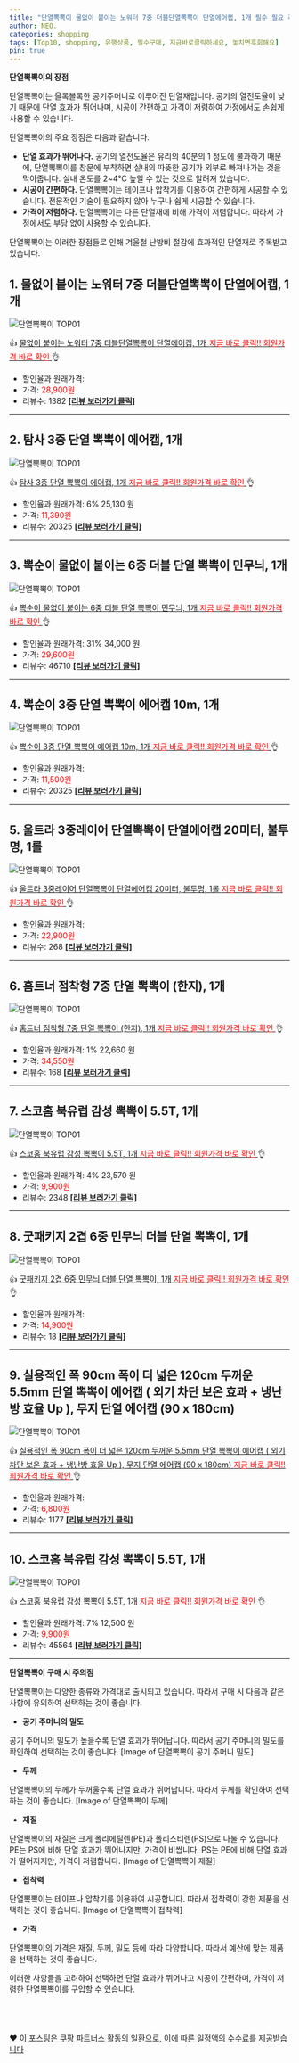 ```yaml
---
title: "단열뽁뽁이 물없이 붙이는 노워터 7중 더블단열뽁뽁이 단열에어캡, 1개 필수 필요 추천 제품 비교 최저 가격 비교 장점 구매가이드"
author: NEO.
categories: shopping
tags: [Top10, shopping, 유행상품, 필수구매, 지금바로클릭하세요, 놓치면후회해요]
pin: true
---
```

**단열뽁뽁이의 장점**

단열뽁뽁이는 올록볼록한 공기주머니로 이루어진 단열재입니다. 공기의 열전도율이 낮기 때문에 단열 효과가 뛰어나며, 시공이 간편하고 가격이 저렴하여 가정에서도 손쉽게 사용할 수 있습니다.

단열뽁뽁이의 주요 장점은 다음과 같습니다.

* **단열 효과가 뛰어나다.** 공기의 열전도율은 유리의 40분의 1 정도에 불과하기 때문에, 단열뽁뽁이를 창문에 부착하면 실내의 따뜻한 공기가 외부로 빠져나가는 것을 막아줍니다. 실내 온도를 2~4℃ 높일 수 있는 것으로 알려져 있습니다.
* **시공이 간편하다.** 단열뽁뽁이는 테이프나 압착기를 이용하여 간편하게 시공할 수 있습니다. 전문적인 기술이 필요하지 않아 누구나 쉽게 시공할 수 있습니다.
* **가격이 저렴하다.** 단열뽁뽁이는 다른 단열재에 비해 가격이 저렴합니다. 따라서 가정에서도 부담 없이 사용할 수 있습니다.

단열뽁뽁이는 이러한 장점들로 인해 겨울철 난방비 절감에 효과적인 단열재로 주목받고 있습니다.

   

## 1. 물없이 붙이는 노워터 7중 더블단열뽁뽁이 단열에어캡, 1개

![단열뽁뽁이 TOP01](https://thumbnail6.coupangcdn.com/thumbnails/remote/490x490ex/image/vendor_inventory/6f4b/f57b00a33de68b61a4407ae325ec3dda25d38c23e1e8a0876ee2653cb95c.jpg)


👍 [물없이 붙이는 노워터 7중 더블단열뽁뽁이 단열에어캡, 1개 <font color=red> 지금 바로 클릭!! 회원가격 바로 확인 </font> ](https://link.coupang.com/re/AFFSDP?lptag=AF3617701&subid=GithubCoopas&pageKey=2305209691&traceid=V0-153&itemId=3973276804&vendorItemId=71957622633) 👌 


- 할인율과 원래가격: 
- 가격: <span style='color:red'>28,900원</span>
- 리뷰수: 1382  [**[리뷰 보러가기 클릭]**](https://link.coupang.com/re/AFFSDP?lptag=AF3617701&subid=GithubCoopas&pageKey=2305209691&traceid=V0-153&itemId=3973276804&vendorItemId=71957622633)

---


   

## 2. 탐사 3중 단열 뽁뽁이 에어캡, 1개

![단열뽁뽁이 TOP01](https://thumbnail8.coupangcdn.com/thumbnails/remote/490x490ex/image/retail/images/344052656882747-07032ce0-bf16-4d54-bb1b-49e4b3567f2e.jpg)


👍 [탐사 3중 단열 뽁뽁이 에어캡, 1개 <font color=red> 지금 바로 클릭!! 회원가격 바로 확인 </font> ](https://link.coupang.com/re/AFFSDP?lptag=AF3617701&subid=GithubCoopas&pageKey=320451654&traceid=V0-153&itemId=1025435884&vendorItemId=5468543804) 👌 


- 할인율과 원래가격: 6%  25,130   원
- 가격: <span style='color:red'>11,390원</span>
- 리뷰수: 20325  [**[리뷰 보러가기 클릭]**](https://link.coupang.com/re/AFFSDP?lptag=AF3617701&subid=GithubCoopas&pageKey=320451654&traceid=V0-153&itemId=1025435884&vendorItemId=5468543804)

---


   

## 3. 뽁순이 물없이 붙이는 6중 더블 단열 뽁뽁이 민무늬, 1개

![단열뽁뽁이 TOP01](https://thumbnail10.coupangcdn.com/thumbnails/remote/490x490ex/image/retail/images/1432005832481796-091d85ce-ff3d-4763-ac32-9627b78bc43a.jpg)


👍 [뽁순이 물없이 붙이는 6중 더블 단열 뽁뽁이 민무늬, 1개 <font color=red> 지금 바로 클릭!! 회원가격 바로 확인 </font> ](https://link.coupang.com/re/AFFSDP?lptag=AF3617701&subid=GithubCoopas&pageKey=295432281&traceid=V0-153&itemId=931666080&vendorItemId=5310232335) 👌 


- 할인율과 원래가격: 31%  34,000   원
- 가격: <span style='color:red'>29,600원</span>
- 리뷰수: 46710  [**[리뷰 보러가기 클릭]**](https://link.coupang.com/re/AFFSDP?lptag=AF3617701&subid=GithubCoopas&pageKey=295432281&traceid=V0-153&itemId=931666080&vendorItemId=5310232335)

---


   

## 4. 뽁순이 3중 단열 뽁뽁이 에어캡 10m, 1개

![단열뽁뽁이 TOP01](https://thumbnail6.coupangcdn.com/thumbnails/remote/490x490ex/image/retail/images/606418533466588-07a137b0-70ce-494d-8734-d7cb08856911.jpg)


👍 [뽁순이 3중 단열 뽁뽁이 에어캡 10m, 1개 <font color=red> 지금 바로 클릭!! 회원가격 바로 확인 </font> ](https://link.coupang.com/re/AFFSDP?lptag=AF3617701&subid=GithubCoopas&pageKey=34357682&traceid=V0-153&itemId=128179610&vendorItemId=3265409185) 👌 


- 할인율과 원래가격: 
- 가격: <span style='color:red'>11,500원</span>
- 리뷰수: 20325  [**[리뷰 보러가기 클릭]**](https://link.coupang.com/re/AFFSDP?lptag=AF3617701&subid=GithubCoopas&pageKey=34357682&traceid=V0-153&itemId=128179610&vendorItemId=3265409185)

---


   

## 5. 울트라 3중레이어 단열뽁뽁이 단열에어캡 20미터, 불투명, 1롤

![단열뽁뽁이 TOP01](https://thumbnail10.coupangcdn.com/thumbnails/remote/490x490ex/image/vendor_inventory/6ee8/aba4377043cb4fff8ff334a924d4e6ed088a9a5900b1400a129af3068628.jpg)


👍 [울트라 3중레이어 단열뽁뽁이 단열에어캡 20미터, 불투명, 1롤 <font color=red> 지금 바로 클릭!! 회원가격 바로 확인 </font> ](https://link.coupang.com/re/AFFSDP?lptag=AF3617701&subid=GithubCoopas&pageKey=7634859595&traceid=V0-153&itemId=20271563981&vendorItemId=3383324654) 👌 


- 할인율과 원래가격: 
- 가격: <span style='color:red'>22,900원</span>
- 리뷰수: 268  [**[리뷰 보러가기 클릭]**](https://link.coupang.com/re/AFFSDP?lptag=AF3617701&subid=GithubCoopas&pageKey=7634859595&traceid=V0-153&itemId=20271563981&vendorItemId=3383324654)

---


   

## 6. 홈트너 점착형 7중 단열 뽁뽁이 (한지), 1개

![단열뽁뽁이 TOP01](https://thumbnail10.coupangcdn.com/thumbnails/remote/490x490ex/image/vendor_inventory/2c88/cf390653f05628441e6392fb40edea1b59b04ce6597239cbf262d62f9ae4.jpg)


👍 [홈트너 점착형 7중 단열 뽁뽁이 (한지), 1개 <font color=red> 지금 바로 클릭!! 회원가격 바로 확인 </font> ](https://link.coupang.com/re/AFFSDP?lptag=AF3617701&subid=GithubCoopas&pageKey=7658181021&traceid=V0-153&itemId=16163833328&vendorItemId=83359434105) 👌 


- 할인율과 원래가격: 1%  22,660   원
- 가격: <span style='color:red'>34,550원</span>
- 리뷰수: 168  [**[리뷰 보러가기 클릭]**](https://link.coupang.com/re/AFFSDP?lptag=AF3617701&subid=GithubCoopas&pageKey=7658181021&traceid=V0-153&itemId=16163833328&vendorItemId=83359434105)

---


   

## 7. 스코홈 북유럽 감성 뽁뽁이 5.5T, 1개

![단열뽁뽁이 TOP01](https://thumbnail6.coupangcdn.com/thumbnails/remote/490x490ex/image/product/image/vendoritem/2019/01/28/3050474905/1022ae3a-e852-40f5-ba1e-b37106264ce7.jpg)


👍 [스코홈 북유럽 감성 뽁뽁이 5.5T, 1개 <font color=red> 지금 바로 클릭!! 회원가격 바로 확인 </font> ](https://link.coupang.com/re/AFFSDP?lptag=AF3617701&subid=GithubCoopas&pageKey=7685329560&traceid=V0-153&itemId=20536756491&vendorItemId=3050474905) 👌 


- 할인율과 원래가격: 4%  23,570   원
- 가격: <span style='color:red'>9,900원</span>
- 리뷰수: 2348  [**[리뷰 보러가기 클릭]**](https://link.coupang.com/re/AFFSDP?lptag=AF3617701&subid=GithubCoopas&pageKey=7685329560&traceid=V0-153&itemId=20536756491&vendorItemId=3050474905)

---


   

## 8. 굿패키지 2겹 6중 민무늬 더블 단열 뽁뽁이, 1개

![단열뽁뽁이 TOP01](https://thumbnail10.coupangcdn.com/thumbnails/remote/490x490ex/image/vendor_inventory/c3d1/71d6500112cac03972be7ed58f367c4cbbbe0329a8ede6a6ed398c49767e.jpg)


👍 [굿패키지 2겹 6중 민무늬 더블 단열 뽁뽁이, 1개 <font color=red> 지금 바로 클릭!! 회원가격 바로 확인 </font> ](https://link.coupang.com/re/AFFSDP?lptag=AF3617701&subid=GithubCoopas&pageKey=933396&traceid=V0-153&itemId=3832262&vendorItemId=3348680564) 👌 


- 할인율과 원래가격: 
- 가격: <span style='color:red'>14,900원</span>
- 리뷰수: 18  [**[리뷰 보러가기 클릭]**](https://link.coupang.com/re/AFFSDP?lptag=AF3617701&subid=GithubCoopas&pageKey=933396&traceid=V0-153&itemId=3832262&vendorItemId=3348680564)

---


   

## 9. 실용적인 폭 90cm 폭이 더 넓은 120cm 두꺼운 5.5mm 단열 뽁뽁이 에어캡 ( 외기 차단 보온 효과 + 냉난방 효율 Up ), 무지 단열 에어캡 (90 x 180cm)

![단열뽁뽁이 TOP01](https://thumbnail9.coupangcdn.com/thumbnails/remote/490x490ex/image/vendor_inventory/284b/c8389f1ee9815c0be4b2d3aba2fd84df2715bb03bac154baa93d7bb2aa94.jpg)


👍 [실용적인 폭 90cm 폭이 더 넓은 120cm 두꺼운 5.5mm 단열 뽁뽁이 에어캡 ( 외기 차단 보온 효과 + 냉난방 효율 Up ), 무지 단열 에어캡 (90 x 180cm) <font color=red> 지금 바로 클릭!! 회원가격 바로 확인 </font> ](https://link.coupang.com/re/AFFSDP?lptag=AF3617701&subid=GithubCoopas&pageKey=7704085269&traceid=V0-153&itemId=20634469577&vendorItemId=87699899792) 👌 


- 할인율과 원래가격: 
- 가격: <span style='color:red'>6,800원</span>
- 리뷰수: 1177  [**[리뷰 보러가기 클릭]**](https://link.coupang.com/re/AFFSDP?lptag=AF3617701&subid=GithubCoopas&pageKey=7704085269&traceid=V0-153&itemId=20634469577&vendorItemId=87699899792)

---


   

## 10. 스코홈 북유럽 감성 뽁뽁이 5.5T, 1개

![단열뽁뽁이 TOP01](https://thumbnail8.coupangcdn.com/thumbnails/remote/490x490ex/image/product/image/vendoritem/2019/01/28/3050474907/9e4d145e-acbe-4cfd-a701-4a27a71a38e4.jpg)


👍 [스코홈 북유럽 감성 뽁뽁이 5.5T, 1개 <font color=red> 지금 바로 클릭!! 회원가격 바로 확인 </font> ](https://link.coupang.com/re/AFFSDP?lptag=AF3617701&subid=GithubCoopas&pageKey=7685329559&traceid=V0-153&itemId=20536756476&vendorItemId=3050474907) 👌 


- 할인율과 원래가격: 7%  12,500   원
- 가격: <span style='color:red'>9,900원</span>
- 리뷰수: 45564  [**[리뷰 보러가기 클릭]**](https://link.coupang.com/re/AFFSDP?lptag=AF3617701&subid=GithubCoopas&pageKey=7685329559&traceid=V0-153&itemId=20536756476&vendorItemId=3050474907)

---
**단열뽁뽁이 구매 시 주의점**

단열뽁뽁이는 다양한 종류와 가격대로 출시되고 있습니다. 따라서 구매 시 다음과 같은 사항에 유의하여 선택하는 것이 좋습니다.

* **공기 주머니의 밀도**

공기 주머니의 밀도가 높을수록 단열 효과가 뛰어납니다. 따라서 공기 주머니의 밀도를 확인하여 선택하는 것이 좋습니다.
[Image of 단열뽁뽁이 공기 주머니 밀도]
* **두께**

단열뽁뽁이의 두께가 두꺼울수록 단열 효과가 뛰어납니다. 따라서 두께를 확인하여 선택하는 것이 좋습니다.
[Image of 단열뽁뽁이 두께]
* **재질**

단열뽁뽁이의 재질은 크게 폴리에틸렌(PE)과 폴리스티렌(PS)으로 나눌 수 있습니다. PE는 PS에 비해 단열 효과가 뛰어나지만, 가격이 비쌉니다. PS는 PE에 비해 단열 효과가 떨어지지만, 가격이 저렴합니다.
[Image of 단열뽁뽁이 재질]
* **접착력**

단열뽁뽁이는 테이프나 압착기를 이용하여 시공합니다. 따라서 접착력이 강한 제품을 선택하는 것이 좋습니다.
[Image of 단열뽁뽁이 접착력]
* **가격**

단열뽁뽁이의 가격은 재질, 두께, 밀도 등에 따라 다양합니다. 따라서 예산에 맞는 제품을 선택하는 것이 좋습니다.

이러한 사항들을 고려하여 선택하면 단열 효과가 뛰어나고 시공이 간편하며, 가격이 저렴한 단열뽁뽁이를 구입할 수 있습니다.<br><br><br><br><br> [ ❤  이 포스팅은 쿠팡 파트너스 활동의 일환으로, 이에 따른 일정액의 수수료를 제공받습니다](https://link.coupang.com/a/bcEFyh)